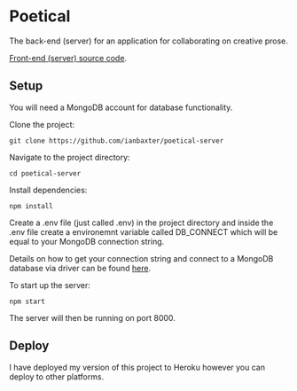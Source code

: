 # Poetical

The back-end (server) for an application for collaborating on creative prose.

[Front-end (server) source code](https://github.com/ianbaxter/poetical).

## Setup

You will need a MongoDB account for database functionality.

Clone the project:

```
git clone https://github.com/ianbaxter/poetical-server
```

Navigate to the project directory:

```
cd poetical-server
```

Install dependencies:

```
npm install
```

Create a .env file (just called .env) in the project directory and inside the .env file create a environemnt variable called DB_CONNECT which will be equal to your MongoDB connection string.

Details on how to get your connection string and connect to a MongoDB database via driver can be found [here](https://docs.atlas.mongodb.com/driver-connection/).

To start up the server:

```
npm start
```

The server will then be running on port 8000.

## Deploy

I have deployed my version of this project to Heroku however you can deploy to other platforms.

